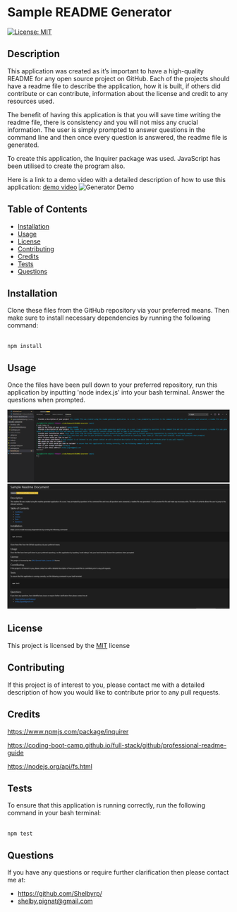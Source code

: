 
  # Sample README Generator

  [![License: MIT](https://img.shields.io/badge/License-MIT-yellow.svg)](https://opensource.org/licenses/MIT)

  ## Description
  This application was created as it’s important to have a high-quality README for any open source project on GitHub. Each of the projects should have a readme file to describe the application, how it is built, if others did contribute or can contribute, information about the license and credit to any resources used.

  The benefit of having this application is that you will save time writing the readme file, there is consistency and you will not miss any crucial information. The user is simply prompted to answer questions in the command line and then once every question is answered, the readme file is generated.

  To create this application, the Inquirer package was used. JavaScript has been utilised to create the program also.

  Here is a link to a demo video with a detailed description of how to use this application: [demo video](https://youtu.be/VzmHMKuU32I)
  ![Generator Demo](./Develop/images/generatordemo.gif)

  ## Table of Contents
  - [Installation](#installation)
  - [Usage](#usage)
  - [License](#license)
  - [Contributing](#contributing)
  - [Credits](#credits)
  - [Tests](#tests)
  - [Questions](#questions)

  ## Installation 
  Clone these files from the GitHub repository via your preferred means. Then make sure to install necessary dependencies by running the following command:
  ```

  npm install

  ```
  ## Usage
  Once the files have been pull down to your preferred repository, run this application by inputting 'node index.js' into your bash terminal. Answer the questions when prompted.

  ![Final result appears as:](./Develop/images/readmegen.png)
  ![Final result appears as:](./Develop/images/generatedreadme.png)

  ## License
  This project is licensed by the [MIT](https://opensource.org/licenses/MIT) license

  ## Contributing 
  If this project is of interest to you, please contact me with a detailed description of how you would like to contribute prior to any pull requests.

  ## Credits
  https://www.npmjs.com/package/inquirer

  https://coding-boot-camp.github.io/full-stack/github/professional-readme-guide
  
  https://nodejs.org/api/fs.html

  ## Tests 
  To ensure that this application is running correctly, run the following command in your bash terminal:

  ```

  npm test

  ```

  ## Questions
  If you have any questions or require further clarification then please contact me at:
  - https://github.com/Shelbyrp/
  - shelby.pignat@gmail.com

